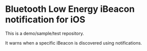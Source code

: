 Bluetooth Low Energy iBeacon notification for iOS
=================================================

This is a demo/sample/test repository.

It warns when a specific iBeacon is discovered using notifications.
